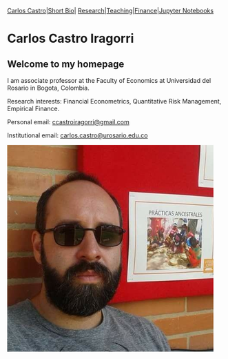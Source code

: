 [Carlos Castro](index.md)|[Short Bio](cv.md)| [Research](res.md)|[Teaching](teach.md)|[Finance](Fin.md)|[Jupyter Notebooks](Jup.md)    

# Carlos Castro Iragorri

## Welcome to my homepage

I am associate professor at the Faculty of Economics at Universidad del Rosario in Bogota, Colombia.

Research interests: Financial Econometrics, Quantitative Risk Management, Empirical Finance. 

Personal email: ccastroiragorri@gmail.com 

Institutional email: carlos.castro@urosario.edu.co 

![Me](fotoCarlos.jpg)

